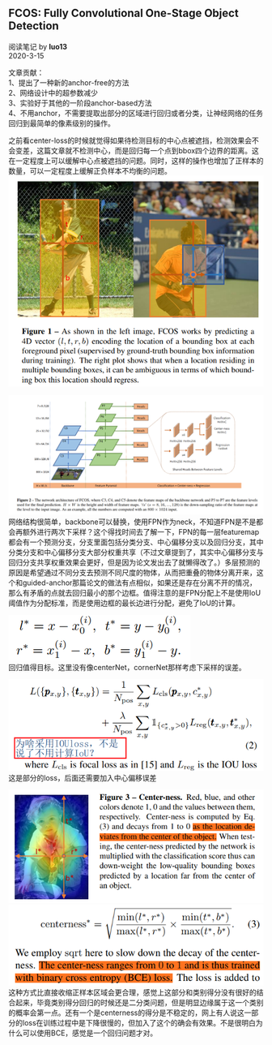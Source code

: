 ## FCOS: Fully Convolutional One-Stage Object Detection
阅读笔记 by **luo13**  
2020-3-15  

文章贡献：  
1、提出了一种新的anchor-free的方法  
2、网络设计中的超参数减少  
3、实验好于其他的一阶段anchor-based方法  
4、不用anchor，不需要提取出部分的区域进行回归或者分类，让神经网络的任务回归到最简单的像素级别的操作。

之前看center-loss的时候就觉得如果待检测目标的中心点被遮挡，检测效果会不会变差，这篇文章就不检测中心，而是回归每一个点到bbox四个边界的距离。这在一定程度上可以缓解中心点被遮挡的问题。同时，这样的操作也增加了正样本的数量，可以一定程度上缓解正负样本不均衡的问题。    
![效果图](../../../img/fcos/效果图.png)  

![网络结构](../../../img/fcos/网络结构.png)  
网络结构很简单，backbone可以替换，使用FPN作为neck，不知道FPN是不是都会再额外进行两次下采样？这个得找时间去了解一下，FPN的每一层featuremap都会有一个预测分支，分支里面包括分类分支、中心偏移分支以及回归分支，其中分类分支和中心偏移分支大部分权重共享（不过文章提到了，其实中心偏移分支与回归分支共享权重效果会更好，但是因为论文发出去了就懒得改了。）多层预测的原因是希望通过不同分支去预测不同尺度的物体，从而把重叠的物体分离开来，这个和guided-anchor那篇论文的做法有点相似，如果还是存在分离不开的情况，那么有矛盾的点就去回归最小的那个边框。值得注意的是FPN分配上不是使用IoU阈值作为分配标准，而是使用边框的最长边进行分配，避免了IoU的计算。

![目标值](../../../img/fcos/目标值.png)  
回归值得目标。这里没有像centerNet，cornerNet那样考虑下采样的误差。  

![loss](../../../img/fcos/loss.png)  
这是部分的loss，后面还需要加入中心偏移误差  

![center-ness](../../../img/fcos/center-ness.png)  
![center-ness计算](../../../img/fcos/center-ness计算.png)  
这种方式比直接收缩正样本区域会更合理，感觉上这部分和类别得分没有很好的结合起来，毕竟类别得分回归的时候还是二分类问题，但是明显边缘属于这一个类别的概率会第一点。还有一个是centerness的得分是不稳定的，网上有人说这一部分的loss在训练过程中是下降很慢的，但加入了这个的确会有效果。不是很明白为什么可以使用BCE，感觉是一个回归问题才对。  



